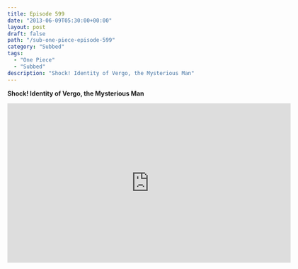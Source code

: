 ```yaml
---
title: Episode 599
date: "2013-06-09T05:30:00+00:00"
layout: post
draft: false
path: "/sub-one-piece-episode-599"
category: "Subbed"
tags:
  - "One Piece"
  - "Subbed"
description: "Shock! Identity of Vergo, the Mysterious Man"
---
```


**Shock! Identity of Vergo, the Mysterious Man**

<iframe width="640" height="360" src="https://www.rapidvideo.com/e/G6FRPFOP0U" frameborder="0" marginwidth=0 marginheight=0 scrolling=no allowfullscreen></iframe>

